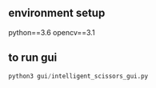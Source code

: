## environment setup
python==3.6
opencv==3.1

## to run gui
```python
python3 gui/intelligent_scissors_gui.py
```

